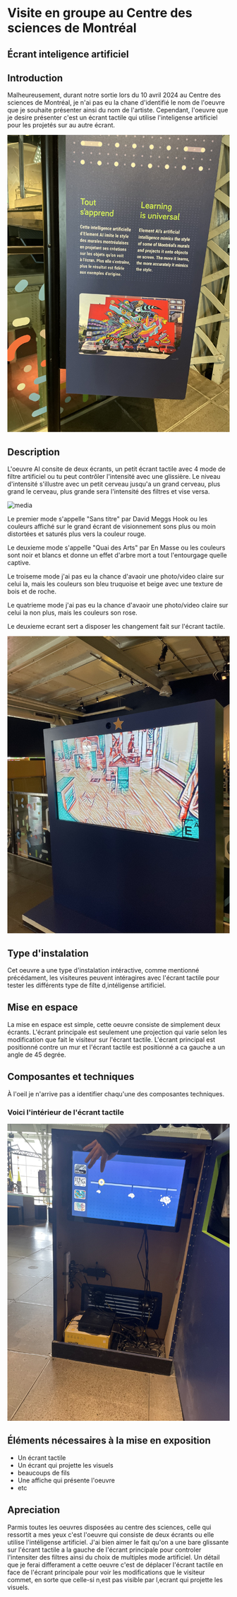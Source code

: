 # Visite en groupe au Centre des sciences de Montréal

## Écrant inteligence artificiel

## Introduction
Malheureusement, durant notre sortie lors du 10 avril 2024 au Centre des sciences de Montréal, je n'ai pas eu la chane d'identifié le nom de l'oeuvre que je souhaite présenter ainsi du nom de l'artiste. Cependant, l'oeuvre que je desire présenter c'est un écrant tactile qui utilise l'inteligense artificiel pour les projetés sur au autre écrant. 

![media](media/affiche_inteligence_artificielle.jpg)

## Description
L'oeuvre AI consite de deux écrants, un petit écrant tactile avec 4 mode de filtre artificiel ou tu peut contrôler l'intensité avec une glissière. Le niveau d'intensité s'illustre avec un petit cerveau jusqu'a un grand cerveau, plus grand le cerveau, plus grande sera l'intensité des filtres et vise versa.

![media](media/écrant_tactile_ai.jpg)

Le premier mode s'appelle "Sans titre" par David Meggs Hook ou les couleurs affiché sur le grand écrant de visionnement sons plus ou moin distortées et saturés plus vers la couleur rouge.

Le deuxieme mode s'appelle "Quai des Arts" par En Masse ou les couleurs sont noir et blancs et donne un effet d'arbre mort a tout l'entourgage quelle captive.

Le troiseme mode j'ai pas eu la chance d'avaoir une photo/video claire sur celui la, mais les couleurs son bleu truquoise et beige avec une texture de bois et de roche.

Le quatrieme mode  j'ai pas eu la chance d'avaoir une photo/video claire sur celui la non plus, mais les couleurs son rose.

Le deuxieme ecrant sert a disposer les changement fait sur l'écrant tactile.

![media](media/ecrant_ai.jpg)

## Type d'instalation
Cet oeuvre a une type d'instalation intéractive, comme mentionné précédament, les visiteures peuvent intéragires avec l'écrant tactile pour tester les différents type de filte d,intéligense artificiel.

## Mise en espace
La mise en espace est simple, cette oeuvre consiste de simplement deux écrants. L'écrant principale est seulement une projection qui varie selon les modification que fait le visiteur sur l'écrant tactile. L'écrant principal est positionné contre un mur et l'écrant tactile est positionné a ca gauche a un angle de 45 degrée.

## Composantes et techniques
À l'oeil je n'arrive pas a identifier chaqu'une des composantes techniques. 

### Voici l'intérieur de l'écrant tactile
![media](media/intérieur_écrant_tactile_ai.jpg)

## Éléments nécessaires à la mise en exposition
- Un écrant tactile
- Un écrant qui projette les visuels
- beaucoups de fils
- Une affiche qui présente l'oeuvre
- etc

## Apreciation
Parmis toutes les oeuvres disposées au centre des sciences, celle qui ressortit a mes yeux c'est l'oeuvre qui consiste de deux écrants ou elle utilise l'intéligense artificiel. J'ai bien aimer le fait qu'on a une bare glissante sur l'écrant tactile a la gauche de l'écrant principale pour controler l'intensiter des filtres ainsi du choix de multiples mode artificiel. Un détail que je ferai differament a cette oeuvre c'est de déplacer l'écrant tactile en face de l'écrant principale pour voir les modifications que le visiteur commet, en sorte que celle-si n,est pas visible par l,ecrant qui projette les visuels.



